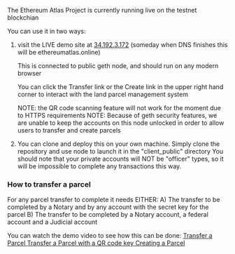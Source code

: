 The Ethereum Atlas Project is currently running live on the testnet blockchian

You can use it in two ways:
1) visit the LIVE demo site at <a href=http://34.192.3.172>34.192.3.172</a> (someday when DNS finishes
   this will be ethereumatlas.online)

   This is connected to public geth node, and should run on any modern browser

   You can click the Transfer link or the Create link in the upper right hand corner to interact with the land parcel management system

   NOTE: the QR code scanning feature will not work for the moment due to HTTPS requirements
   NOTE: Because of geth security features, we are unable to keep the accounts on this node unlocked
   in order to allow users to transfer and create parcels

2) You can clone and deploy this on your own machine. Simply clone the repository and use node to launch it in the "client_public" directory
  You should note that your private accounts will NOT be "officer" types, so it will be impossible to complete any transactions this way.



  <h3>How to transfer a parcel</h3>
  For any parcel transfer to complete it needs EITHER:
  A) The transfer to be completed by a Notary and by any account with the secret key for the parcel
  B) The transfer to be completed by a Notary account, a federal account and a Judicial account  

  You can watch the demo video to see how this can be done:
  <a href = https://youtu.be/QMGu2OAwr00 > Transfer a Parcel </a>
  <a href = https://youtu.be/uorqY75FvMk > Transfer a Parcel with a QR code key </a>
  <a href = https://youtu.be/5Ytheo-WL5I > Creating a Parcel </a>
